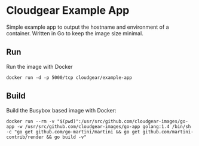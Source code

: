 # Cloudgear Example App

Simple example app to output the hostname and environment of a container. Written in Go to keep the image size minimal.

## Run

Run the image with Docker

    docker run -d -p 5000/tcp cloudgear/example-app

## Build

Build the Busybox based image with Docker:

    docker run --rm -v "$(pwd)":/usr/src/github.com/cloudgear-images/go-app -w /usr/src/github.com/cloudgear-images/go-app golang:1.4 /bin/sh -c "go get github.com/go-martini/martini && go get github.com/martini-contrib/render && go build -v"
